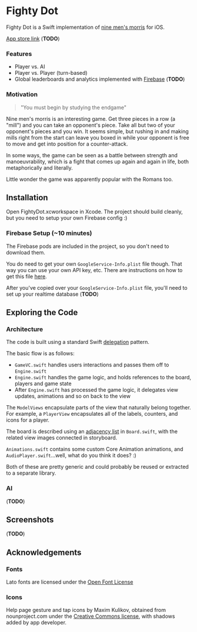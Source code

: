 # Fighty Dot
Fighty Dot is a Swift implementation of [nine men's morris](https://en.wikipedia.org/wiki/Nine_Men%27s_Morris) for iOS.

[App store link](#) (**TODO**)

### Features
- Player vs. AI
- Player vs. Player (turn-based)
- Global leaderboards and analytics implemented with [Firebase](https://firebase.google.com/) (**TODO**)

### Motivation
> "You must begin by studying the endgame"

Nine men's morris is an interesting game. Get three pieces in a row (a "mill") and you can take an opponent's piece. Take all but two of your opponent's pieces and you win. It seems simple, but rushing in and making mills right from the start can leave you boxed in while your opponent is free to move and get into position for a counter-attack.

In some ways, the game can be seen as a battle between strength and manoeuvrability, which is a fight that comes up again and again in life, both metaphorically and literally.

Little wonder the game was apparently popular with the Romans too.

## Installation
Open FightyDot.xcworkspace in Xcode. The project should build cleanly, but you need to setup your own Firebase config :) 

### Firebase Setup (~10 minutes)
The Firebase pods are included in the project, so you don't need to download them.

You do need to get your own `GoogleService-Info.plist` file though. That way you can use your own API key, etc.
There are instructions on how to get this file [here](https://firebase.google.com/docs/ios/setup).

After you've copied over your `GoogleService-Info.plist` file, you'll need to set up your realtime database (**TODO**)

## Exploring the Code

### Architecture
The code is built using a standard Swift [delegation](https://developer.apple.com/library/content/documentation/Swift/Conceptual/Swift_Programming_Language/Protocols.html#//apple_ref/doc/uid/TP40014097-CH25-ID276) pattern.

The basic flow is as follows:

- `GameVC.swift` handles users interactions and passes them off to `Engine.swift` 
- `Engine.swift` handles the game logic, and holds references to the board, players and game state
- After `Engine.swift` has processed the game logic, it delegates view updates, animations and so on back to the view

The `ModelViews` encapsulate parts of the view that naturally belong together. For example, a `PlayerView` encapsulates all of the labels, counters, and icons for a player.

The board is described using an [adjacency list](https://en.wikipedia.org/wiki/Adjacency_list) in `Board.swift`, with the related view images connected in storyboard.

`Animations.swift` contains some custom Core Animation animations, and `AudioPlayer.swift`...well, what do you think it does? :)

Both of these are pretty generic and could probably be reused or extracted to a separate library.

### AI 
(**TODO**)

## Screenshots
(**TODO**)

## Acknowledgements
### Fonts
Lato fonts are licensed under the [Open Font License](http://scripts.sil.org/cms/scripts/page.php?site_id=nrsi&id=OFL)

### Icons
Help page gesture and tap icons by Maxim Kulikov, obtained from nounproject.com under the [Creative Commons license](https://creativecommons.org/licenses/by/3.0/us/), with shadows added by app developer. 
